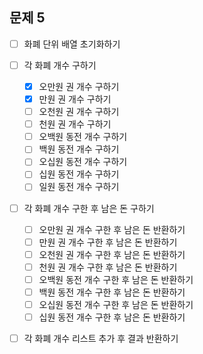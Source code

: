 ## 문제 5
- [ ] 화폐 단위 배열 초기화하기

- [ ] 각 화폐 개수 구하기
  - [x] 오만원 권 개수 구하기
  - [x] 만원 권 개수 구하기
  - [ ] 오천원 권 개수 구하기
  - [ ] 천원 권 개수 구하기
  - [ ] 오백원 동전 개수 구하기
  - [ ] 백원 동전 개수 구하기
  - [ ] 오십원 동전 개수 구하기
  - [ ] 십원 동전 개수 구하기
  - [ ] 일원 동전 개수 구하기

- [ ] 각 화폐 개수 구한 후 남은 돈 구하기
  - [ ] 오만원 권 개수 구한 후 남은 돈 반환하기
  - [ ] 만원 권 개수 구한 후 남은 돈 반환하기
  - [ ] 오천원 권 개수 구한 후 남은 돈 반환하기
  - [ ] 천원 권 개수 구한 후 남은 돈 반환하기
  - [ ] 오백원 동전 개수 구한 후 남은 돈 반환하기
  - [ ] 백원 동전 개수 구한 후 남은 돈 반환하기
  - [ ] 오십원 동전 개수 구한 후 남은 돈 반환하기
  - [ ] 십원 동전 개수 구한 후 남은 돈 반환하기

- [ ] 각 화폐 개수 리스트 추가 후 결과 반환하기